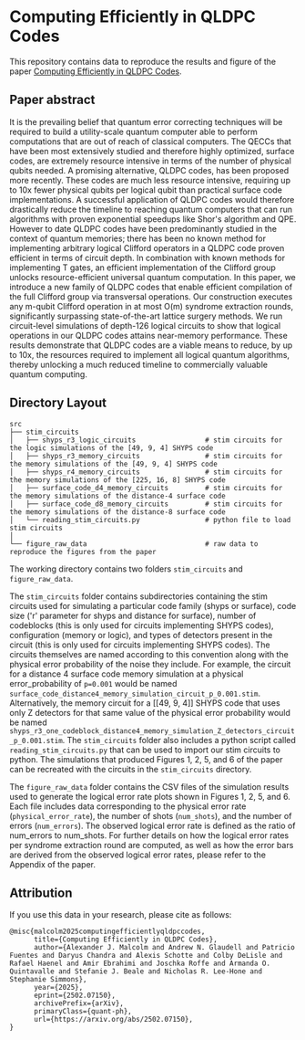# Computing Efficiently in QLDPC Codes

This repository contains data to reproduce the results and figure of the paper [Computing Efficiently in QLDPC Codes](https://arxiv.org/abs/2502.07150).

## Paper abstract

It is the prevailing belief that quantum error correcting techniques will be required to build a utility-scale quantum computer able to perform computations that are out of reach of classical computers. The QECCs that have been most extensively studied and therefore highly optimized, surface codes, are extremely resource intensive in terms of the number of physical qubits needed. A promising alternative, QLDPC codes, has been proposed more recently. These codes are much less resource intensive, requiring up to 10x fewer physical qubits per logical qubit than practical surface code implementations. A successful application of QLDPC codes would therefore drastically reduce the timeline to reaching quantum computers that can run algorithms with proven exponential speedups like Shor's algorithm and QPE. However to date QLDPC codes have been predominantly studied in the context of quantum memories; there has been no known method for implementing arbitrary logical Clifford operators in a QLDPC code proven efficient in terms of circuit depth. In combination with known methods for implementing T gates, an efficient implementation of the Clifford group unlocks resource-efficient universal quantum computation. In this paper, we introduce a new family of QLDPC codes that enable efficient compilation of the full Clifford group via transversal operations. Our construction executes any m-qubit Clifford operation in at most O(m) syndrome extraction rounds, significantly surpassing state-of-the-art lattice surgery methods. We run circuit-level simulations of depth-126 logical circuits to show that logical operations in our QLDPC codes attains near-memory performance. These results demonstrate that QLDPC codes are a viable means to reduce, by up to 10x, the resources required to implement all logical quantum algorithms, thereby unlocking a much reduced timeline to commercially valuable quantum computing.

## Directory Layout
    src
    ├── stim_circuits
    │   ├── shyps_r3_logic_circuits                 # stim circuits for the logic simulations of the [49, 9, 4] SHYPS code
    │   ├── shyps_r3_memory_circuits                # stim circuits for the memory simulations of the [49, 9, 4] SHYPS code
    │   ├── shyps_r4_memory_circuits                # stim circuits for the memory simulations of the [225, 16, 8] SHYPS code
    │   ├── surface_code_d4_memory_circuits         # stim circuits for the memory simulations of the distance-4 surface code
    │   ├── surface_code_d8_memory_circuits         # stim circuits for the memory simulations of the distance-8 surface code
    │   └── reading_stim_circuits.py                # python file to load stim circuits
    │
    └── figure_raw_data                             # raw data to reproduce the figures from the paper

The working directory contains two folders `stim_circuits` and `figure_raw_data`.

The `stim_circuits` folder contains subdirectories containing the stim circuits used for simulating a particular code family (shyps or surface), code size ('r' parameter for shyps and distance for surface), number of codeblocks (this is only used for circuits implementing SHYPS codes), configuration (memory or logic), and types of detectors present in the circuit (this is only used for circuits implementing SHYPS codes).
The circuits themselves are named according to this convention along with the physical error probability of the noise they include. For example, the circuit for a distance 4 surface code memory simulation at a
physical error_probability of `p=0.001` would be named `surface_code_distance4_memory_simulation_circuit_p_0.001.stim`. Alternatively, the memory circuit for a [[49, 9, 4]] SHYPS code that uses only Z detectors for that same value of the physical error probability would be named `shyps_r3_one_codeblock_distance4_memory_simulation_Z_detectors_circuit_p_0.001.stim`. The `stim_circuits` folder also includes a python script called `reading_stim_circuits.py` that can be used to import our stim circuits to python. The simulations that produced Figures 1, 2, 5, and 6 of the paper can be recreated with the circuits in the `stim_circuits` directory.

The `figure_raw_data` folder contains the CSV files of the simulation results used to generate the logical error rate plots shown in Figures 1, 2, 5, and 6. Each file includes data corresponding to the physical error rate (`physical_error_rate`), the number of shots (`num_shots`), and the number of errors (`num_errors`). The observed logical error rate is defined as the ratio of num_errors to num_shots. For further details on how the logical error rates per syndrome extraction round are computed, as well as how the error bars are derived from the observed logical error rates, please refer to the Appendix of the paper.

## Attribution

If you use this data in your research, please cite as follows:
```
@misc{malcolm2025computingefficientlyqldpccodes,
      title={Computing Efficiently in QLDPC Codes}, 
      author={Alexander J. Malcolm and Andrew N. Glaudell and Patricio Fuentes and Daryus Chandra and Alexis Schotte and Colby DeLisle and Rafael Haenel and Amir Ebrahimi and Joschka Roffe and Armanda O. Quintavalle and Stefanie J. Beale and Nicholas R. Lee-Hone and Stephanie Simmons},
      year={2025},
      eprint={2502.07150},
      archivePrefix={arXiv},
      primaryClass={quant-ph},
      url={https://arxiv.org/abs/2502.07150}, 
}
```
